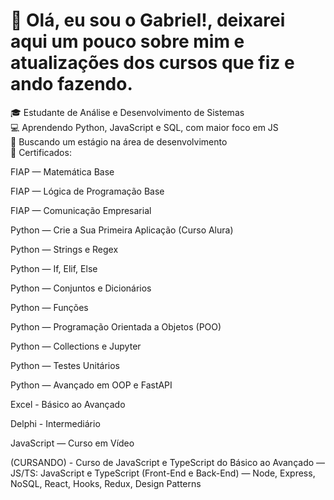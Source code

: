# 👋 Olá, eu sou o Gabriel!, deixarei aqui um pouco sobre mim e atualizações dos cursos que fiz e ando fazendo.

🎓 Estudante de Análise e Desenvolvimento de Sistemas  
💻 Aprendendo Python, JavaScript e SQL, com maior foco em JS          
🚀 Buscando um estágio na área de desenvolvimento  
📜 Certificados:

FIAP — Matemática Base

FIAP — Lógica de Programação Base

FIAP — Comunicação Empresarial

Python — Crie a Sua Primeira Aplicação (Curso Alura)

Python — Strings e Regex

Python — If, Elif, Else

Python — Conjuntos e Dicionários

Python — Funções

Python — Programação Orientada a Objetos (POO)

Python — Collections e Jupyter

Python — Testes Unitários

Python — Avançado em OOP e FastAPI

Excel - Básico ao Avançado

Delphi - Intermediário

JavaScript — Curso em Vídeo

(CURSANDO) - Curso de JavaScript e TypeScript do Básico ao Avançado — JS/TS: JavaScript e TypeScript (Front-End e Back-End) — Node, Express, NoSQL, React, Hooks, Redux, Design Patterns


